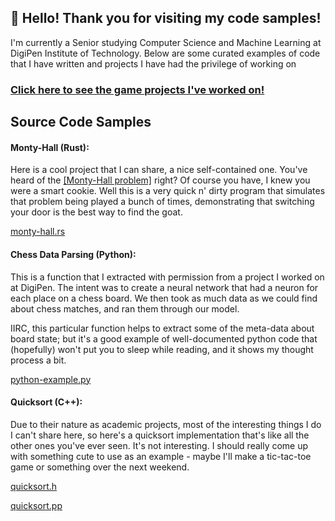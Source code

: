 ## 👋 Hello! Thank you for visiting my code samples!

I'm currently a Senior studying Computer Science and Machine Learning at DigiPen Institute of Technology.
Below are some curated examples of code that I have written and projects I have had the privilege of working on

### [Click here to see the game projects I've worked on!](https://github.com/paulhazen/paulhazen/AcademicGameProjects.md)

## Source Code Samples

#### Monty-Hall (Rust):

Here is a cool project that I can share, a nice self-contained one. You've heard of the [[Monty-Hall problem]](https://en.wikipedia.org/wiki/Monty_Hall_problem) right? Of course you have, I knew you were a smart cookie. Well this is a very quick n' dirty program that simulates that problem being played a bunch of times, demonstrating that switching your door is the best way to find the goat.

[monty-hall.rs](https://github.com/paulhazen/paulhazen/code-samples/rust/monty-hall.rs)

#### Chess Data Parsing (Python):

This is a function that I extracted with permission from a project I worked on at DigiPen. The intent was to create a neural network that had a neuron for each place on a chess board. We then took as much data as we could find about chess matches, and ran them through our model.

IIRC, this particular function helps to extract some of the meta-data about board state; but it's a good example of well-documented python code that (hopefully) won't put you to sleep while reading, and it shows my thought process a bit.

[python-example.py](https://github.com/paulhazen/paulhazen/code-samples/python/python-example.py)

#### Quicksort (C++):

Due to their nature as academic projects, most of the interesting things I do I can't share here, so here's a quicksort implementation that's like all the other ones you've ever seen. It's not interesting. I should really come up with something cute to use as an example - maybe I'll make a tic-tac-toe game or something over the next weekend.

[quicksort.h](https://github.com/paulhazen/paulhazen/code-samples/quicksort.h)

[quicksort.pp](https://github.com/paulhazen/paulhazen/code-samples/quicksort.cpp)